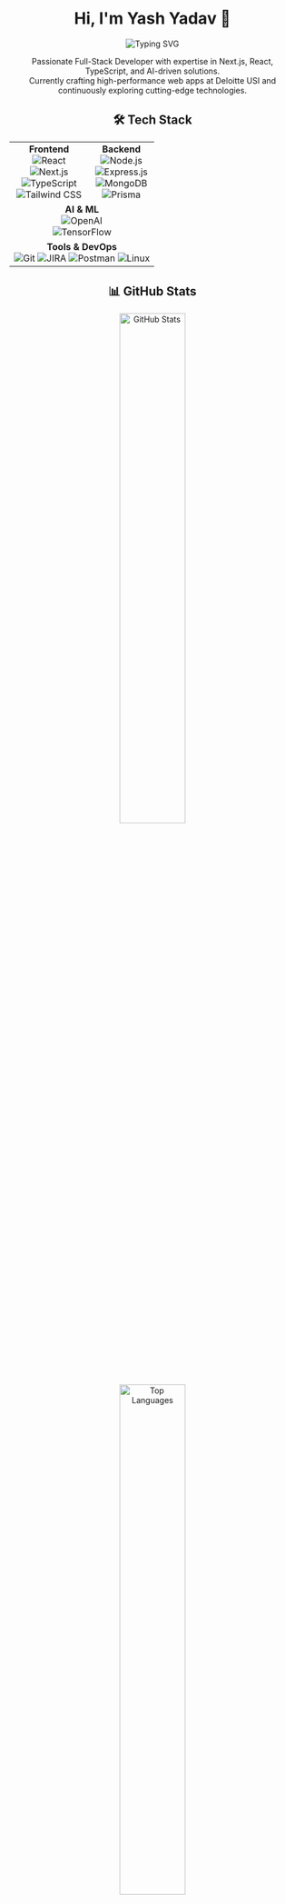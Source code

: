 <!-- Header Section -->
<h1 align="center">Hi, I'm Yash Yadav 👋</h1>
<p align="center">
  <img src="https://readme-typing-svg.herokuapp.com?font=Fira+Code&weight=600&size=22&pause=1000&center=true&vCenter=true&width=450&height=45&lines=Full-Stack+Developer;AI+Enthusiast;Performance+Optimizer;Always+Learning!" alt="Typing SVG" />
</p>

<!-- About Me -->
<p align="center">
  Passionate Full-Stack Developer with expertise in Next.js, React, TypeScript, and AI-driven solutions.<br>
  Currently crafting high-performance web apps at Deloitte USI and continuously exploring cutting-edge technologies.
</p>

<!-- Tech Stack -->
<h2 align="center">🛠 Tech Stack</h2>

<table align="center">
  <tr>
    <td align="center">
      <strong>Frontend</strong><br>
      <img src="https://img.shields.io/badge/React-20232A?style=for-the-badge&logo=react&logoColor=61DAFB" alt="React"><br>
      <img src="https://img.shields.io/badge/Next.js-000000?style=for-the-badge&logo=nextdotjs&logoColor=white" alt="Next.js"><br>
      <img src="https://img.shields.io/badge/TypeScript-3178C6?style=for-the-badge&logo=typescript&logoColor=white" alt="TypeScript"><br>
      <img src="https://img.shields.io/badge/TailwindCSS-06B6D4?style=for-the-badge&logo=tailwindcss&logoColor=white" alt="Tailwind CSS">
    </td>
    <td align="center">
      <strong>Backend</strong><br>
      <img src="https://img.shields.io/badge/Node.js-339933?style=for-the-badge&logo=nodedotjs&logoColor=white" alt="Node.js"><br>
      <img src="https://img.shields.io/badge/Express.js-000000?style=for-the-badge&logo=express&logoColor=white" alt="Express.js"><br>
      <img src="https://img.shields.io/badge/MongoDB-4EA94B?style=for-the-badge&logo=mongodb&logoColor=white" alt="MongoDB"><br>
      <img src="https://img.shields.io/badge/Prisma-2D3748?style=for-the-badge&logo=prisma&logoColor=white" alt="Prisma">
    </td>
  </tr>
  <tr>
    <td align="center" colspan="2">
      <strong>AI & ML</strong><br>
      <img src="https://img.shields.io/badge/OpenAI-412991?style=for-the-badge&logo=openai&logoColor=white" alt="OpenAI"><br>
      <img src="https://img.shields.io/badge/TensorFlow-FF6F00?style=for-the-badge&logo=tensorflow&logoColor=white" alt="TensorFlow">
    </td>
  </tr>
  <tr>
    <td align="center" colspan="2">
      <strong>Tools & DevOps</strong><br>
      <img src="https://img.shields.io/badge/Git-F05032?style=for-the-badge&logo=git&logoColor=white" alt="Git">
      <img src="https://img.shields.io/badge/JIRA-0052CC?style=for-the-badge&logo=jira&logoColor=white" alt="JIRA">
      <img src="https://img.shields.io/badge/Postman-FF6C37?style=for-the-badge&logo=postman&logoColor=white" alt="Postman">
      <img src="https://img.shields.io/badge/Linux-FCC624?style=for-the-badge&logo=linux&logoColor=black" alt="Linux">
    </td>
  </tr>
</table>

<!-- GitHub Stats -->
<h2 align="center">📊 GitHub Stats</h2>

<p align="center">
  <img width="48%" src="https://github-readme-stats.vercel.app/api?username=altairyash&show_icons=true&theme=radical" alt="GitHub Stats">
</p>
<p align="center">
  <img width="48%" src="https://github-readme-stats.vercel.app/api/top-langs/?username=altairyash&layout=compact&theme=radical" alt="Top Languages">
</p>


<!-- Social Links -->
<h2 align="center">📫 Connect With Me</h2>

<p align="center">
  <a href="https://linkedin.com/in/yash-yadav14">
    <img src="https://img.shields.io/badge/LinkedIn-0A66C2?style=for-the-badge&logo=linkedin&logoColor=white" alt="LinkedIn">
  </a>
  <a href="https://github.com/altairyash">
    <img src="https://img.shields.io/badge/GitHub-181717?style=for-the-badge&logo=github&logoColor=white" alt="GitHub">
  </a>
  <a href="mailto:yash140498@gmail.com">
    <img src="https://img.shields.io/badge/Email-D14836?style=for-the-badge&logo=gmail&logoColor=white" alt="Email">
  </a>
</p>


<p align="center">
  <em>"Code, Create, Innovate." 🚀</em>
</p>
